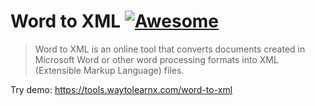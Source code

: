 # Word to XML [![Awesome](https://cdn.rawgit.com/sindresorhus/awesome/d7305f38d29fed78fa85652e3a63e154dd8e8829/media/badge.svg)](https://github.com/sindresorhus/awesome)

>Word to XML is an online tool that converts documents created in Microsoft Word or other word processing formats into XML (Extensible Markup Language) files.

Try demo: https://tools.waytolearnx.com/word-to-xml
